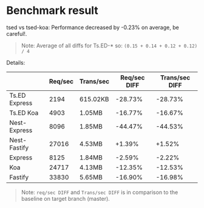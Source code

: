 # Benchmark result

tsed vs tsed-koa: Performance decreased by -0.23% on average, be careful!.

> Note: 
> Average of all diffs for Ts.ED-* so: `(0.15 + 0.14 + 0.12 + 0.12) / 4`

Details:

|               | Req/sec | Trans/sec | Req/sec DIFF | Trans/sec DIFF |
| ------------- | ------- | --------- | ------------ | -------------- |
| Ts.ED Express | 2194    | 615.02KB  | -28.73%      | -28.73%        |
| Ts.ED Koa     | 4903    | 1.05MB    | -16.77%      | -16.67%        |
| Nest-Express  | 8096    | 1.85MB    | -44.47%      | -44.53%        |
| Nest-Fastify  | 27016   | 4.53MB    | +1.39%       | +1.52%         |
| Express       | 8125    | 1.84MB    | -2.59%       | -2.22%         |
| Koa           | 24717   | 4.13MB    | -12.35%      | -12.53%        |
| Fastify       | 33830   | 5.65MB    | -16.90%      | -16.98%        |

> Note:
> `req/sec DIFF` and `Trans/sec DIFF` is in comparison to the baseline on target branch (master).